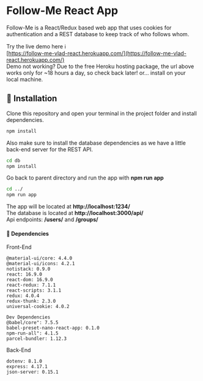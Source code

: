 # Follow-Me React App

Follow-Me is a React/Redux based web app that uses cookies for authentication and a REST database to keep track of who follows whom.



Try the live demo here ℹ  
[https://follow-me-vlad-react.herokuapp.com/](https://follow-me-vlad-react.herokuapp.com/)   
Demo not working? Due to the free Heroku hosting package, the url above works only for ~18 hours a day, so check back later! or... install on your local machine.

## 📖 Installation  

Clone this repository and open your terminal in the project folder and install dependencies.

```bash
npm install
```
Also make sure to install the database dependencies as we have a little back-end server for the REST API.
```bash
cd db
npm install
```
Go back to parent directory and run the app with  **npm run app**    

```bash
cd ../
npm run app
```
The app will be located at **http://localhost:1234/**   
The database is located at **http://localhost:3000/api/**  
Api endpoints: **/users/** and **/groups/**

#### 🎁 Dependencies  
Front-End    

    @material-ui/core: 4.4.0
    @material-ui/icons: 4.2.1
    notistack: 0.9.0
    react: 16.9.0
    react-dom: 16.9.0
    react-redux: 7.1.1
    react-scripts: 3.1.1
    redux: 4.0.4
    redux-thunk: 2.3.0
    universal-cookie: 4.0.2  

    Dev Dependencies
    @babel/core": 7.5.5
    babel-preset-nano-react-app: 0.1.0
    npm-run-all": 4.1.5
    parcel-bundler: 1.12.3  

Back-End    

    dotenv: 8.1.0
    express: 4.17.1
    json-server: 0.15.1
